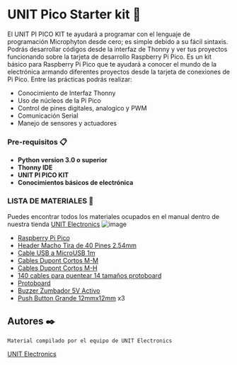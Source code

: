 # UNIT Pico Starter kit 🚀

El UNIT PI PICO KIT te ayudará a programar con el lenguaje de programación Microphyton desde  cero; es simple debido a su fácil sintaxis. Podrás desarrollar códigos desde la interfaz de Thonny y ver tus proyectos funcionando sobre la tarjeta de desarrollo Raspberry Pi Pico.
Es un kit básico para Raspberry Pi Pico que te ayudará a conocer el mundo de la electrónica armando diferentes proyectos desde la tarjeta de conexiones de Pi Pico. Entre las prácticas podrás realizar: 

* Conocimiento de Interfaz Thonny
* Uso de núcleos de la Pi Pico
* Control de pines digitales, analogico y PWM
* Comunicación Serial
* Manejo de sensores y actuadores

### Pre-requisitos 📋

* **Python version 3.0 o superior**
* **Thonny IDE**
* **UNIT PI PICO KIT**
* **Conocimientos básicos de electrónica**

### LISTA DE MATERIALES 🔧

Puedes encontrar todos los materiales ocupados en el manual dentro de nuestra tienda [UNIT Electronics](https://uelectronics.com/)  ![image](https://user-images.githubusercontent.com/105755201/201178191-f63b6224-bf40-4aee-9777-9edf003b62b3.png)

* [Raspberry Pi Pico](https://uelectronics.com/producto/raspberry-pi-pico-rp2040-arm-cortex-m0/)
* [Header Macho Tira de 40 Pines 2.54mm](https://uelectronics.com/producto/header-macho-tira-de-40-pines-2-54mm/)
* [Cable USB a MicroUSB 1m](https://uelectronics.com/producto/cable-usb-a-microusb-1m-para-nodemcu-esp32-2/)
* [Cables Dupont Cortos M-M](https://uelectronics.com/producto/cables-dupont-cortos-10cm-hh-mh-mm/)
* [Cables Dupont Cortos M-H](https://uelectronics.com/producto/cables-dupont-cortos-10cm-hh-mh-mm/)
* [140 cables para puentear 14 tamaños protoboard](https://uelectronics.com/producto/140-cables-para-puentear-14-tamanos-protoboard/)
* [Protoboard](https://uelectronics.com/producto/protoboard-400-pts/)
* [Buzzer Zumbador 5V Activo](https://uelectronics.com/producto/buzzer-5v-activo/)
* [Push Button Grande 12mmx12mm](https://uelectronics.com/producto/push-boton-grande-12x12mm/) x3


## Autores ✒️

```
Material compilado por el equipo de UNIT Electronics
```
[UNIT Electronics](https://uelectronics.com/)
